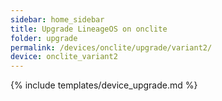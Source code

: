 ```yaml
---
sidebar: home_sidebar
title: Upgrade LineageOS on onclite
folder: upgrade
permalink: /devices/onclite/upgrade/variant2/
device: onclite_variant2
---
```

{% include templates/device_upgrade.md %}
